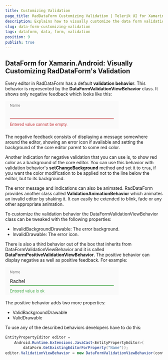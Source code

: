 ```yaml
---
title: Customizing Validation
page_title: RadDataForm Customizing Validation | Telerik UI for Xamarin.Android Documentation
description: Explains how to visually customize the data form validation.
slug: data-form-customizing-validation
tags: dataform, data, form, validation
position: 9
publish: true
---
```


## DataForm for Xamarin.Android: Visually Customizing RadDataForm's Validation

Every editor in RadDataForm has a default **validation behavior**. This behavior is represented by the **DataFormValidationViewBehavior** class. It shows only negative feedback which
looks like this:

![TelerikUI-DataForm-Customizing-Validation](images/dataform-validation-negative.png "DataForm demos.")

The negative feedback consists of displaying a message somewhere around the editor, showing an error icon if available and setting the background of the core editor parent to some red
color.

Another indication for negative validation that you can use is, to show red color as a background of the core editor. You can use this behavior with validation behavior's **setChangeBackground** method and set it to `true`, if you want the color modification to be applied not to the line below the editor, but to its background.

The error message and indications can also be animated. RadDataForm provides another class called **ValidationAnimationBehavior** which animates an invalid editor by shaking it. It can
easily be extended to blink, fade or any other appropriate animation.

To customize the validation behavior the DataFormValidationViewBehavior class can be tweaked with the following properties:
* InvalidBackgroundDrawable: The error background.
* InvalidDrawable: The error icon.

There is also a third behavior out of the box that inherits from DataFormValidationViewBehavior and it is called **DataFormPositiveValidationViewBehavior**. 
The positive behavior can display negative as well as positive feedback. For example:

![TelerikUI-DataForm-Customizing-Validation](images/dataform-validation-positive.png "DataForm demos.")

The positive behavior adds two more properties:
* ValidBackgroundDrawable
* ValidDrawable

To use any of the described behaviors developers have to do this:

```C#
EntityPropertyEditor editor = 
	Android.Runtime.Extensions.JavaCast<EntityPropertyEditor>(
		dataForm.GetExistingEditorForProperty("Name"));
editor.ValidationViewBehavior = new DataFormValidationViewBehavior(context);
```